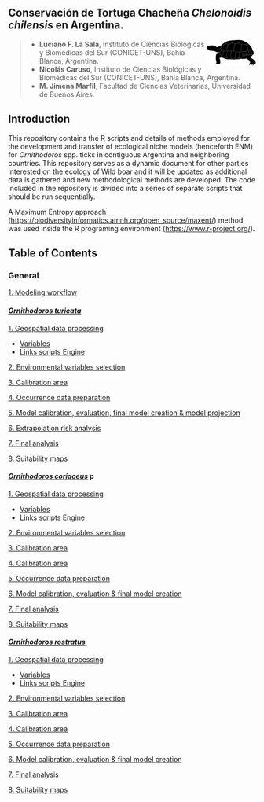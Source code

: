 
## Conservación de Tortuga Chacheña *Chelonoidis chilensis* en Argentina.

<img align="right" width="100" height="53" src="https://github.com/lucianolasala/Chelonoidis_chilensis/blob/bc1613dc9414b5efafd455cd5f8cfa305441cc1b/Images/Gopherus%20aga.png">

>* **Luciano F. La Sala**, Instituto de Ciencias Biológicas y Biomédicas del Sur (CONICET-UNS), Bahía Blanca, Argentina.  
>* **Nicolás Caruso**, Instituto de Ciencias Biológicas y Biomédicas del Sur (CONICET-UNS), Bahía Blanca, Argentina.
>* **M. Jimena Marfil**, Facultad de Ciencias Veterinarias, Universidad de Buenos Aires. 

Introduction 
----------  
This repository contains the R scripts and details of methods employed for the development and transfer of ecological niche models (henceforth ENM) for *Ornithodoros* spp. ticks in contiguous Argentina and neighboring countries.
This repository serves as a dynamic document for other parties interested on the ecology of Wild boar and it will be updated as additional data is gathered and new methodological methods are developed. 
The code included in the repository is divided into a series of separate scripts that should be run sequentially.

A Maximum Entropy approach (https://biodiversityinformatics.amnh.org/open_source/maxent/) method was used inside the R programing environment (https://www.r-project.org/).   

Table of Contents 
----------

### General

[1. Modeling workflow](./Modeling_workflow.md)

#### <ins>*Ornithodoros turicata*</ins>

[1. Geospatial data processing](./O_turicata/GEE_raster_processing/README.md)  
- [Variables](./O_turicata/GEE_raster_processing/Variables.md)
- [Links scripts Engine](./O_turicata/GEE_raster_processing/Links_scripts.md)

[2. Environmental variables selection](./O_turicata/Environmental_variables_selection/Variables_selection.md) 

[3. Calibration area](./O_turicata/Calibration_area/Calibration_area.md)

[4. Occurrence data preparation](./O_turicata/Occurrence_data/Occurrence_data.md)

[5. Model calibration, evaluation, final model creation & model projection](./O_turicata/Model_cal_eval_proj/Model_cal_eval_proj.md)

[6. Extrapolation risk analysis](./O_turicata/Extrapolation_risk/Extrapolation_risk.md)

[7. Final analysis](./O_turicata/Final_analysis/Final_analysis.md)

[8. Suitability maps](./O_turicata/Maps/Maps.md)

#### <ins>*Ornithodoros coriaceus*</ins> p

[1. Geospatial data processing](./O_rostratus/GEE_raster_processing/README.md)  
- [Variables](./O_rostratus/GEE_raster_processing/Variables.md)
- [Links scripts Engine](./O_rostratus/GEE_raster_processing/Links_scripts.md)

[2. Environmental variables selection](./O_rostratus/Environmental_variables_selection/Variables_selection.md) 

[3. Calibration area](./O_rostratus/Calibration_area/Calibration_area.md)

[4. Calibration area](./O_rostratus/Calibration_area/Calibration_area.md)

[5. Occurrence data preparation](./O_rostratus/Occurrence_data/Occurrence_data.md)

[6. Model calibration, evaluation & final model creation ](./O_rostratus/Model_cal_eval/Model_cal_eval_final.md)

[7. Final analysis](./O_rostratus/Final_analysis/Final_analysis.md)

[8. Suitability maps](./O_rostratus/Maps/Maps.md)

#### <ins>*Ornithodoros rostratus*</ins>

[1. Geospatial data processing](./O_rostratus/GEE_raster_processing/README.md)  
- [Variables](./O_rostratus/GEE_raster_processing/Variables.md)
- [Links scripts Engine](./O_rostratus/GEE_raster_processing/Links_scripts.md)

[2. Environmental variables selection](./O_rostratus/Environmental_variables_selection/Variables_selection.md) 

[3. Calibration area](./O_rostratus/Calibration_area/Calibration_area.md)

[4. Calibration area](./O_rostratus/Calibration_area/Calibration_area.md)

[5. Occurrence data preparation](./O_rostratus/Occurrence_data/Occurrence_data.md)

[6. Model calibration, evaluation & final model creation ](./O_rostratus/Model_cal_eval/Model_cal_eval_final.md)

[7. Final analysis](./O_rostratus/Final_analysis/Final_analysis.md)

[8. Suitability maps](./O_rostratus/Maps/Maps.md)


